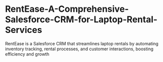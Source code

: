 # RentEase-A-Comprehensive-Salesforce-CRM-for-Laptop-Rental-Services
RentEase is a Salesforce CRM that streamlines laptop rentals by automating inventory tracking, rental processes, and customer interactions, boosting efficiency and growth

